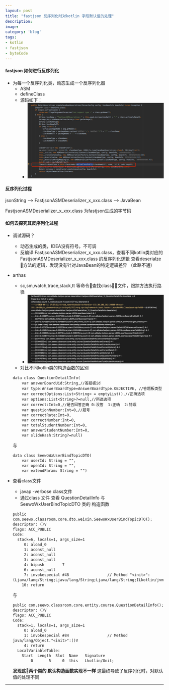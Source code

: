 ```yaml
---
layout: post
title: "fastjson 反序列化时对kotlin 字段默认值的处理"
description: 
image: 
category: 'blog'
tags:
- kotlin
- fastjson
- byteCode
---
```


#### fastjson 如何进行反序列化
- 为每一个反序列化类，动态生成一个反序列化器
    - ASM
    - defineClass
    - 源码如下：
        - ![](../assets/img/dynamic-class.png)

#### 反序列化过程
jsonString ——> FastjsonASMDeserializer_x_xxx.class ——> JavaBean

FastjsonASMDeserializer_x_xxx.class 为fastjson生成的字节码

#### 如何去探究其反序列化过程
- 调试源码？
    - 动态生成的类，IDEA没有符号。不可调  
    - 反编译 FastjsonASMDeserializer_x_xxx.class，查看不同kotlin类对应的 FastjsonASMDeserializer_x_xxx.class 的反序列化逻辑 
    查看deserialze 方法的逻辑，发现没有针对JavaBean的特定逻辑差异 （此路不通）
- arthas
    - sc,sm,watch,trace,stack,tt  等命令查找class文件，跟踪方法执行路径  
        - ![](../assets/img/trace-fastjson.png)
    - 对比不同kotlin类的构造函数的区别
    ```
    data class QuestionDetailInfo(
        var answerBoardUid:String,//答题板id
        var type:AnswerBoardType=AnswerBoardType.OBJECTIVE, //答题板类型
        var correctOptions:List<String> = emptyList(),//正确选项
        var options:List<String>?=null,//所选选项
        var correct:Int=0,//是否回答正确 0:没答  1:正确  2:错误
        var questionNumber:Int=0,//题号
        var correctRate:Int=0,
        var correctNumber:Int=0,
        var totalStudentNumber:Int=0,
        var answerStudentNumber:Int=0,
        var slideHash:String?=null) 
    ```    
    与
    ```
    data class SeewoWxUserBindTopicDTO(
        var userId: String = "",
        var openId: String = "",
        var extendParam: String = "")
    ```


- 查看class文件
    - javap -verbose class文件
    - 通过class 文件 查看 QuestionDetailInfo 与 SeewoWxUserBindTopicDTO 类的 构造函数

    ```
    public com.seewo.classroom.core.dto.weixin.SeewoWxUserBindTopicDTO();
    descriptor: ()V
    flags: ACC_PUBLIC
    Code:
      stack=6, locals=1, args_size=1
         0: aload_0
         1: aconst_null
         2: aconst_null
         3: aconst_null
         4: bipush        7
         6: aconst_null
         7: invokespecial #48                 // Method "<init>":(Ljava/lang/String;Ljava/lang/String;Ljava/lang/String;ILkotlin/jvm/internal/DefaultConstructorMarker;)V
        10: return

    ```
    
    与

    ```   
    public com.seewo.classroom.core.entity.course.QuestionDetailInfo();
    descriptor: ()V
    flags: ACC_PUBLIC
    Code:
      stack=1, locals=1, args_size=1
         0: aload_0
         1: invokespecial #84                 // Method java/lang/Object."<init>":()V
         4: return
      LocalVariableTable:
        Start  Length  Slot  Name   Signature
            0       5     0  this   Lkotlin/Unit;
    ```

    **发现这两个类的 默认构造函数实现不一样** 这最终导致了反序列化时，对默认值的处理不同
    



-----
